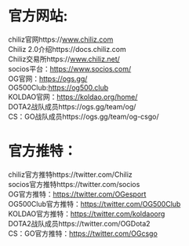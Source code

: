 # 官方网站:
chiliz官网https://www.chiliz.com<br/>
Chiliz 2.0介绍https://docs.chiliz.com<br/>
Chiliz交易所https://www.chiliz.net/<br/>
socios平台：https://www.socios.com/<br/>
OG官网：https://ogs.gg/<br/>
OG500Club:https://og500.club<br/>
KOLDAO官网：https://koldao.org/home/<br/>
DOTA2战队成员https://ogs.gg/team/og/<br/>
CS：GO战队成员https://ogs.gg/team/og-csgo/<br/>

# 官方推特：
chiliz官方推特https://twitter.com/Chiliz<br/>
socios官方推特https://twitter.com/socios<br/>
OG官方推特：https://twitter.com/OGesport<br/>
OG500Club官方推特：https://twitter.com/OG500Club<br/>
KOLDAO官方推特：https://twitter.com/koldaoorg<br/>
DOTA2战队成员https://twitter.com/OGDota2<br/>
CS：GO官方推特：https://twitter.com/OGcsgo<br/>
